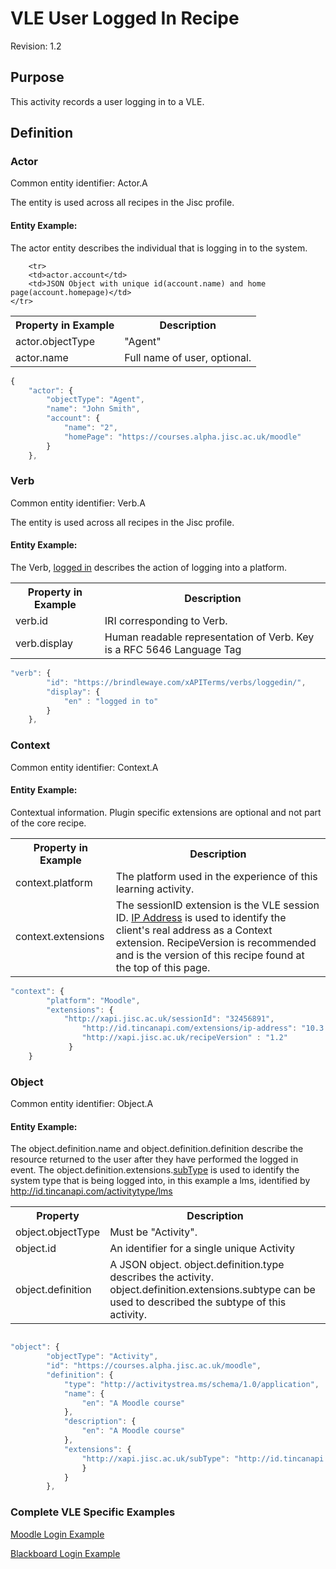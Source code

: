 # VLE User Logged In Recipe
Revision: 1.2

## Purpose
This activity records a user logging in to a VLE.
## Definition

### Actor
Common entity identifier:  Actor.A

The entity is used across all recipes in the Jisc profile.

#### Entity Example:
The actor entity describes the individual that is logging in to the system.

<table>
	<tr><th>Property in Example</th><th>Description</th></tr>
	<tr>
		<td>actor.objectType</td>
		<td>"Agent"</td>
	</tr>
	<tr>
		<td>actor.name</td>
		<td>Full name of user, optional.</td>
	</tr>

		<tr>
		<td>actor.account</td>
		<td>JSON Object with unique id(account.name) and home page(account.homepage)</td>
	</tr>
</table>

``` Javascript
{
    "actor": {
        "objectType": "Agent",
        "name": "John Smith",
        "account": {
            "name": "2",
            "homePage": "https://courses.alpha.jisc.ac.uk/moodle"
        }
    },
```

### Verb
Common entity identifier: Verb.A

The entity is used across all recipes in the Jisc profile.

#### Entity Example:
The Verb, [logged in](/vocabulary.md#verbs) describes the action of logging into a platform.


<table>
	<tr><th>Property in Example</th><th>Description</th></tr>
	<tr>
		<td>verb.id</td>
		<td>IRI corresponding to Verb.</td>
	</tr>
	<tr>
		<td>verb.display</td>
		<td>Human readable representation of Verb. Key is a RFC 5646 Language Tag</td>
	</tr>
</table>



``` javascript
"verb": {
        "id": "https://brindlewaye.com/xAPITerms/verbs/loggedin/",
        "display": {
            "en" : "logged in to"
        }
    },
``` 
### Context
Common entity identifier: Context.A

#### Entity Example:
Contextual information. Plugin specific extensions are optional and not part of the core recipe.

<table>
	<tr><th>Property in Example</th><th>Description</th></tr>
	<tr>
		<td>context.platform</td>
		<td>The platform used in the experience of this learning activity.</td>
	</tr>
	<tr>
		<td>context.extensions</td>
		<td>The sessionID extension is the VLE session ID. <a href="https://registry.tincanapi.com/#uri/extension/310">IP Address</a> is used to identify the client's real address as a Context extension. RecipeVersion is recommended and is the version of this recipe found at the top of this page.</td>
	</tr>
</table>



``` javascript
"context": {
        "platform": "Moodle",
        "extensions": {
 			"http://xapi.jisc.ac.uk/sessionId": "32456891",
        		"http://id.tincanapi.com/extensions/ip-address": "10.3.3.48",
        		"http://xapi.jisc.ac.uk/recipeVersion" : "1.2"
		     }
	}
```



### Object

Common entity identifier: Object.A

#### Entity Example:

The object.definition.name and object.definition.definition describe the resource returned to the user after they have performed the logged in event. The object.definition.extensions.[subType](http://xapi.jisc.ac.uk/subType) is used to identify the system type that is being logged into, in this example a lms, identified by  http://id.tincanapi.com/activitytype/lms

<table>
	<tr><th>Property</th><th>Description</th></tr>
	<tr>
		<td>object.objectType</td>
		<td>Must be "Activity".</td>
	</tr>
	<tr>
		<td>object.id</td>
		<td>An identifier for a single unique Activity</td>
	</tr>
		<tr>
		<td>object.definition</td>
		<td>A JSON object. object.definition.type describes the activity. object.definition.extensions.subtype can be used to described the subtype of this activity.</td>
	</tr>
</table>

``` javascript

"object": {
        "objectType": "Activity",
        "id": "https://courses.alpha.jisc.ac.uk/moodle",
        "definition": {
            "type": "http://activitystrea.ms/schema/1.0/application",
            "name": {
                "en": "A Moodle course"
            },
            "description": {
                "en": "A Moodle course"
            },
            "extensions": {
                "http://xapi.jisc.ac.uk/subType": "http://id.tincanapi.com/activitytype/lms"
                }
            }
        },
```

### Complete VLE Specific Examples
[Moodle Login Example](/vle/moodle/login.js)

[Blackboard Login Example](/vle/blackboard/loggedin.json)
